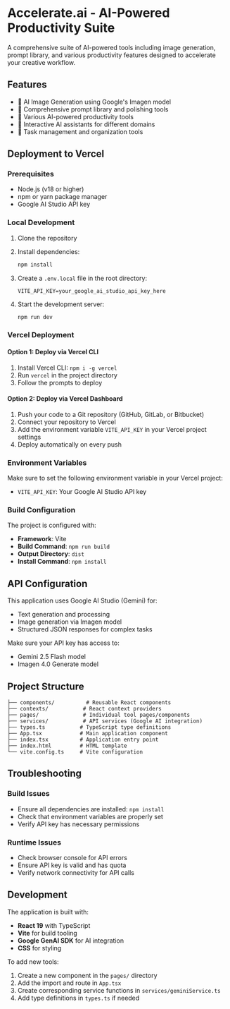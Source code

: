 # Accelerate.ai - AI-Powered Productivity Suite

A comprehensive suite of AI-powered tools including image generation, prompt library, and various productivity features designed to accelerate your creative workflow.

## Features

- 🎨 AI Image Generation using Google's Imagen model
- 📝 Comprehensive prompt library and polishing tools
- 🧠 Various AI-powered productivity tools
- 💬 Interactive AI assistants for different domains
- 🔧 Task management and organization tools

## Deployment to Vercel

### Prerequisites
- Node.js (v18 or higher)
- npm or yarn package manager
- Google AI Studio API key

### Local Development

1. Clone the repository
2. Install dependencies:
   ```bash
   npm install
   ```

3. Create a `.env.local` file in the root directory:
   ```
   VITE_API_KEY=your_google_ai_studio_api_key_here
   ```

4. Start the development server:
   ```bash
   npm run dev
   ```

### Vercel Deployment

#### Option 1: Deploy via Vercel CLI
1. Install Vercel CLI: `npm i -g vercel`
2. Run `vercel` in the project directory
3. Follow the prompts to deploy

#### Option 2: Deploy via Vercel Dashboard
1. Push your code to a Git repository (GitHub, GitLab, or Bitbucket)
2. Connect your repository to Vercel
3. Add the environment variable `VITE_API_KEY` in your Vercel project settings
4. Deploy automatically on every push

### Environment Variables
Make sure to set the following environment variable in your Vercel project:
- `VITE_API_KEY`: Your Google AI Studio API key

### Build Configuration
The project is configured with:
- **Framework**: Vite
- **Build Command**: `npm run build`  
- **Output Directory**: `dist`
- **Install Command**: `npm install`

## API Configuration

This application uses Google AI Studio (Gemini) for:
- Text generation and processing
- Image generation via Imagen model
- Structured JSON responses for complex tasks

Make sure your API key has access to:
- Gemini 2.5 Flash model
- Imagen 4.0 Generate model

## Project Structure

```
├── components/          # Reusable React components
├── contexts/           # React context providers
├── pages/              # Individual tool pages/components
├── services/           # API services (Google AI integration)
├── types.ts           # TypeScript type definitions
├── App.tsx            # Main application component
├── index.tsx          # Application entry point
├── index.html         # HTML template
└── vite.config.ts     # Vite configuration
```

## Troubleshooting

### Build Issues
- Ensure all dependencies are installed: `npm install`
- Check that environment variables are properly set
- Verify API key has necessary permissions

### Runtime Issues  
- Check browser console for API errors
- Ensure API key is valid and has quota
- Verify network connectivity for API calls

## Development

The application is built with:
- **React 19** with TypeScript
- **Vite** for build tooling
- **Google GenAI SDK** for AI integration
- **CSS** for styling

To add new tools:
1. Create a new component in the `pages/` directory
2. Add the import and route in `App.tsx`
3. Create corresponding service functions in `services/geminiService.ts`
4. Add type definitions in `types.ts` if needed
